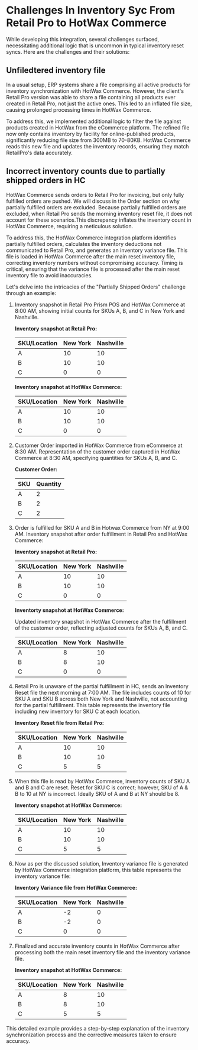 
# Challenges In Inventory Syc From Retail Pro to HotWax Commerce

While developing this integration, several challenges surfaced, necessitating additional logic that is uncommon in typical inventory reset syncs. Here are the challenges and their solutions: 

## Unfiledtered inventory file

In a usual setup, ERP systems share a file comprising all active products for inventory synchronization with HotWax Commerce. However, the client's Retail Pro version was able to share a file 
containing all products ever created in Retail Pro, not just the active ones. This led to an inflated file size, causing prolonged processing times in HotWax Commerce. 

To address this, we implemented additional logic to filter the file against products created in HotWax from the eCommerce platform. The refined file now only contains inventory by facility 
for online-published products, significantly reducing file size from 300MB to 70-80KB. HotWax Commerce reads this new file and updates the inventory records, ensuring they match RetailPro's 
data accurately. 


## Incorrect inventory counts due to partially shipped orders in HC


HotWax Commerce sends orders to Retail Pro for invoicing, but only fully fulfilled orders are pushed. We will discuss in the Order section on why partially fulfilled orders are excluded. Because 
partially fulfilled orders are excluded, when Retail Pro sends the morning inventory reset file, it does not account for these scenarios.This discrepancy inflates the inventory count in HotWax Commerce, 
requiring a meticulous solution. 


To address this, the HotWax Commerce integration platform identifies partially fulfilled orders, calculates the inventory deductions not communicated to Retail Pro, and generates an inventory variance file.
This file is loaded in HotWax Commerce after the main reset inventory file, correcting inventory numbers without compromising accuracy. Timing is critical, ensuring that the variance file is processed after
the main reset inventory file to avoid inaccuracies.


Let's delve into the intricacies of the "Partially Shipped Orders" challenge through an example:

1. Inventory snapshot in Retail Pro Prism POS and HotWax Commerce at 8:00 AM, showing initial counts for SKUs A, B, and C in New York and Nashville.

    **Inventory snapshot at Retail Pro:**


    | SKU/Location | New York | Nashville |
    |--------------|----------|-----------|
    | A            | 10       | 10        |
    | B            | 10       | 10        |
    | C            | 0        | 0         |

    **Inventory snapshot at HotWax Commerce:**


    | SKU/Location | New York | Nashville |
    |--------------|----------|-----------|
    | A            | 10       | 10        |
    | B            | 10       | 10        |
    | C            | 0        | 0         |

2. Customer Order imported in HotWax Commerce from eCommerce at 8:30 AM. Representation of the customer order captured in HotWax Commerce at 8:30 AM, specifying quantities for SKUs A, B, and C.

    **Customer Order:**

    | SKU      | Quantity |
    |----------|----------|
    | A        | 2        |
    | B        | 2        |
    | C        | 2        |

3. Order is fulfilled for SKU A and B in Hotwax Commerce from NY at 9:00 AM. Inventory snapshot after order fulfillment in Retail Pro and HotWax Commerce:


    **Inventory snapshot at Retail Pro:**


    | SKU/Location | New York | Nashville |
    |--------------|----------|-----------|
    | A            | 10       | 10        |
    | B            | 10       | 10        |
    | C            | 0        | 0         |

    **Inventorty snapshot at HotWax Commerce:**


    Updated inventory snapshot in HotWax Commerce after the fulfillment of the customer order, reflecting adjusted counts for SKUs A, B, and C.

    | SKU/Location | New York | Nashville |
    |--------------|----------|-----------|
    | A            | 8        | 10        |
    | B            | 8        | 10        |
    | C            | 0        | 0         |

4. Retail Pro is unaware of the partial fulfillment in HC, sends an Inventory Reset file the next morning at 7:00 AM. The file includes counts of 10 for SKU A and SKU B across both New York and Nashville, not accounting for the partial fulfillment. This table  represents the inventory file including new inventory for SKU C at each location.

    **Inventory Reset file from Retail Pro:**

    | SKU/Location | New York | Nashville |
    |--------------|----------|-----------|
    | A            | 10       | 10        |
    | B            | 10       | 10        |
    | C            | 5        | 5         |

5. When this file is read by HotWax Commerce, inventory counts of SKU A and B and C are reset. Reset for SKU C is correct; however, SKU of A & B to 10 at NY is incorrect. Ideally SKU of A and B at NY should be 8.



    **Inventory snapshot at HotWax Commerce:**


    | SKU/Location | New York | Nashville |
    |--------------|----------|-----------|
    | A            | 10       | 10        |
    | B            | 10       | 10        |
    | C            | 5        | 5         |

6. Now as per the discussed solution, Inventory variance file is generated by HotWax Commerce integration platform, this table represents the inventory variance file:


    **Inventory Variance file from HotWax Commerce:**


    | SKU/Location | New York | Nashville |
    |--------------|----------|-----------|
    | A            | -2       | 0         |
    | B            | -2       | 0         |
    | C            | 0        | 0         |

7. Finalized and accurate inventory counts in HotWax Commerce after processing both the main reset inventory file and the inventory variance file.


    **Inventory snapshot at HotWax Commerce:**


    | SKU/Location | New York | Nashville |
    |--------------|----------|-----------|
    | A            | 8        | 10        |
    | B            | 8        | 10        |
    | C            | 5        | 5         |


This detailed example provides a step-by-step explanation of the inventory synchronization process and the corrective measures taken to ensure accuracy.



